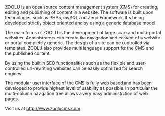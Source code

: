 ZOOLU is an open source content management system (CMS) for creating, editing and publishing of content in a website. The software is built upon technologies such as PHP5, mySQL and Zend Framework. It`s being developed strictly object oriented and by using a generic database model.

The main focus of ZOOLU is the development of large scale and multi-portal websites. Administrators can create the navigation and content of a website or portal completely generic. The design of a site can be controlled via templates. ZOOLU also provides multi language support for the CMS and the published content.

By using the built in SEO functionalities such as the flexible and user-controlled url-rewriting websites can be easily optimized for search engines.

The modular user interface of the CMS is fully web based and has been developed to provide highest level of usability as possible. In particular the multi-column navigation tree allows a very easy administration of web pages.

Visit us at http://www.zoolucms.com